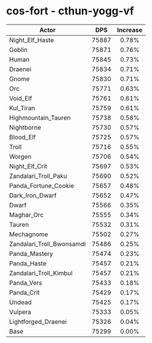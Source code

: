 # cos-fort - cthun-yogg-vf
| Actor | DPS | Increase |
|---|:---:|:---:|
|Night_Elf_Haste|75887|0.78%|
|Goblin|75871|0.76%|
|Human|75845|0.73%|
|Draenei|75834|0.71%|
|Gnome|75830|0.71%|
|Orc|75771|0.63%|
|Void_Elf|75761|0.61%|
|Kul_Tiran|75759|0.61%|
|Highmountain_Tauren|75738|0.58%|
|Nightborne|75730|0.57%|
|Blood_Elf|75725|0.57%|
|Troll|75716|0.55%|
|Worgen|75706|0.54%|
|Night_Elf_Crit|75697|0.53%|
|Zandalari_Troll_Paku|75690|0.52%|
|Panda_Fortune_Cookie|75657|0.48%|
|Dark_Iron_Dwarf|75652|0.47%|
|Dwarf|75566|0.35%|
|Maghar_Orc|75555|0.34%|
|Tauren|75532|0.31%|
|Mechagnome|75502|0.27%|
|Zandalari_Troll_Bwonsamdi|75486|0.25%|
|Panda_Mastery|75474|0.23%|
|Panda_Haste|75457|0.21%|
|Zandalari_Troll_Kimbul|75457|0.21%|
|Panda_Vers|75433|0.18%|
|Panda_Crit|75429|0.17%|
|Undead|75425|0.17%|
|Vulpera|75333|0.05%|
|Lightforged_Draenei|75326|0.04%|
|Base|75299|0.00%|
